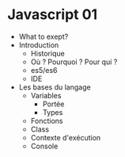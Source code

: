 Javascript 01
===

 * What to exept?
 * Introduction
   * Historique
   * Où ? Pourquoi ? Pour qui ?
   * es5/es6
   * IDE
 * Les bases du langage
   * Variables
     * Portée
     * Types
   * Fonctions
   * Class 
   * Contexte d'exécution
   * Console
